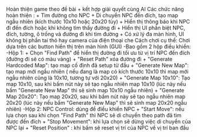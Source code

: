 Hoàn thiện game theo đề bài + kết hợp giải quyết cùng AI
Các chức năng hoàn thiện : + Tìm đường cho NPC
                           + Di chuyển NPC đến đích, tạo map ngẫu nhiên (kích thước 10x10 hoặc 20x20 tùy)
                           + Hiển thị thông báo khi NPC đi đến đích hoặc khi không tìm thấy đường đi
                           + Hiển thị UI phần biệt NPC, đích, tường, ô trống và đường đi khi tìm đường
                           + Có xử lý đa màn hình, UI không bị phần tai thỏ hay camera của điện thoại che
Cách chơi cụ thể: Chơi dựa trên các button hiển thị trên màn hình (GUI)
-Bao gồm 2 hộp điều khiển:
-Hộp 1: + Chọn "Find Path" để hiển thị đường đi tối ưu từ vị trí NPC đến đích (đường đi sẽ có màu vàng)
        + "Reset Path" xóa đường đi
        + "Generate Hardcoded Map": tạo map cố định đã setup từ đầu
        + "Generate New Map": tạo map mới ngầu nhiên ( nếu đang là map có kích thước 10x10 thì map mới ngẫu nhiên cũng là 10x10, tương tự với 20x20)
        + "Generate Map 10x10": Tạo map 10x10, sau khi bấm nút này sẽ tạo ngẫu nhiên map 10x10 (lúc này nếu bấm "Generate New Map" thì sẽ sinh map 10x10 ngẫu nhiên)
        + "Generate Map 20x20": Tạo map 20x20, sau khi bấm nút này sẽ tạo ngẫu nhiên map 20x20 (lúc này nếu bấm "Generate New Map" thì sẽ sinh map 20x20 ngẫu nhiên)
-Hộp 2: NPC Control: dùng để điều khiển NPC
       + "Start Move": nếu lựa chọn sau khi chọn "Find Path" thì NPC sẽ di chuyển theo path đã tìm được đến đích
       + "Stop Movement": khi lựa chọn sẽ dừng việc di chuyển của NPC lại
       + "Reset Position" : khi bấm sẽ reset vị trí của NPC về vị trí ban đầu
        
